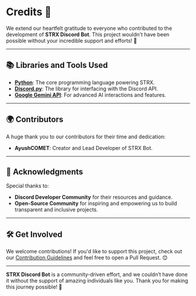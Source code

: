 # Credits 🎉

We extend our heartfelt gratitude to everyone who contributed to the development of **STRX Discord Bot**. This project wouldn't have been possible without your incredible support and efforts! 🌟

---

## 📚 Libraries and Tools Used
- **[Python](https://www.python.org/)**: The core programming language powering STRX.
- **[Discord.py](https://discordpy.readthedocs.io/en/stable/)**: The library for interfacing with the Discord API.
- **[Google Gemini API](https://ai.google.dev/gemini-api)**: For advanced AI interactions and features.

---

## 🌍 Contributors
A huge thank you to our contributors for their time and dedication:
- **AyushCOMET**: Creator and Lead Developer of STRX Bot.
---

## 🤝 Acknowledgments
Special thanks to:
- **Discord Developer Community** for their resources and guidance.
- **Open-Source Community** for inspiring and empowering us to build transparent and inclusive projects.

---

## 🛠️ Get Involved
We welcome contributions! If you'd like to support this project, check out our [Contribution Guidelines](https://github.com/AyushCOMET/STRX-DISCORD/blob/main/CONTRIBUTING.md) and feel free to open a Pull Request. 😊

---

**STRX Discord Bot** is a community-driven effort, and we couldn’t have done it without the support of amazing individuals like you. Thank you for making this journey possible! 🚀

